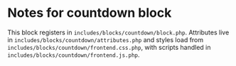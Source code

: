# Notes for countdown block

This block registers in `includes/blocks/countdown/block.php`. Attributes live in `includes/blocks/countdown/attributes.php` and styles load from `includes/blocks/countdown/frontend.css.php`, with scripts handled in `includes/blocks/countdown/frontend.js.php`.
